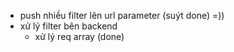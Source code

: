 - push nhiều filter lên url parameter (suýt done) =))
- xử lý filter bên backend
    + xử lý req array (done)
